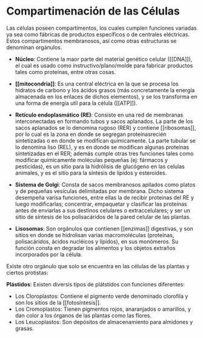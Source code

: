 # Compartimenación de las Células

Las células poseen compartimentos, los cuales cumplen funciones variadas ya sea como fábricas de productos específicos o de centrales eléctricas.
Estos compartimentos membranosos, así como otras estructuras se denominan orgánulos.

- **Núcleo**: Contiene la maor parte del material genético celular ([[DNA]]), el cual es usado como instructivo/plano/molde para fabricar productos tales como proteínas, entre otras cosas.

- **[[mitocondria]]**: Es una central eléctrica en la que se procesa los hidratos de carbono y los ácidos grasos (más concretamente la energía almacenada en los enlaces de dichos elementos), y se los transforma en una forma de energía util para la célula ([[ATP]]).

- **Retículo endoplasmático (RE)**: Consiste en una red de membranas interconectadas en formando tubos y sacos aplanados. La parte de los sacos aplanados se lo denomina rugoso (RER) y contiene [[ribosomas]], por lo cual es la zona en donde se segregan proteínasrecién sintetizadas o en donde se modifican químicamente. La parte tubular se lo denomina liso (REL), y es en donde se modifican algunas proteínas sintetizadas en el RER; además cumple otras tres funciones tales como modificar químicamente moléculas pequeñas (ej: fármacos y pesticidas), es un sitio para la hidrólisis de glucógeno en las celulas animales, y es el sitio para la síntesis de lípidos y esteroides.

- **Sistema de Golgi**: Consta de sacos membranosos apilados como platos y de pequeñas vesículas delimitadas por membrana. Dicho sistema desempeña varisa funciones, entre ellas la de recibir proteinas del RE y luego modificarlas; concentrar, empaquetar y clasificar las proteínas antes de enviarlas a sus destinos celulares o extraccelulares; y ser un sitio de síntesis de los polisacáridos de la pared celular de las plantas.

- **Lisosomas**: Son orgánulos que contienen [[enzimas]] digestivas, y son sitios en donde se hidrolisan varias macromoléculas (proteínas, polisacáridos, ácidos nucléicos y lípidos), en sus monómeros. Su función consta en degradar los alimentos y los objetos extraños incorporados por la célula.

Existe otro orgánulo que solo se encuentra en las células de las plantas y ciertos protistas:

**Plástidos**:  Existen diversis tipos de plátstidos con funciones diferentes: 
- Los Cloroplastos: Contiene el pigmento verde denominado clorofila y son los sitios de la [[fotosíntesis]].
- Los Cromoplastos: Tienen pigmentos rojos, anaranjados o amarillos, y dan color a los órganos de las plantas como las flores.
- Los Leucoplastos: Son depósitos de almacenamiento para almidones y grasas.
